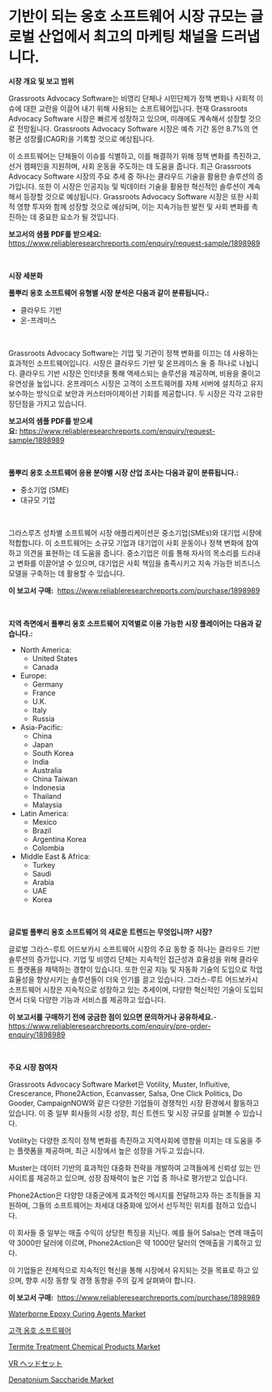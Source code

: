 <p><h1>기반이 되는 옹호 소프트웨어 시장 규모는 글로벌 산업에서 최고의 마케팅 채널을 드러냅니다.</h1></p><p><strong>시장 개요 및 보고 범위</strong></p>
<p><p>Grassroots Advocacy Software는 비영리 단체나 시민단체가 정책 변화나 사회적 이슈에 대한 교란을 이끌어 내기 위해 사용되는 소프트웨어입니다. 현재 Grassroots Advocacy Software 시장은 빠르게 성장하고 있으며, 미래에도 계속해서 성장할 것으로 전망됩니다. Grassroots Advocacy Software 시장은 예측 기간 동안 8.7%의 연평균 성장률(CAGR)을 기록할 것으로 예상됩니다.</p><p>이 소프트웨어는 단체들이 이슈를 식별하고, 이를 해결하기 위해 정책 변화를 촉진하고, 선거 캠페인을 지원하며, 사회 운동을 주도하는 데 도움을 줍니다. 최근 Grassroots Advocacy Software 시장의 주요 추세 중 하나는 클라우드 기술을 활용한 솔루션의 증가입니다. 또한 이 시장은 인공지능 및 빅데이터 기술을 활용한 혁신적인 솔루션이 계속해서 등장할 것으로 예상됩니다. Grassroots Advocacy Software 시장은 또한 사회적 영향 투자와 함께 성장할 것으로 예상되며, 이는 지속가능한 발전 및 사회 변화를 촉진하는 데 중요한 요소가 될 것입니다.</p></p>
<p><strong>보고서의 샘플 PDF를 받으세요:</strong> <a href="https://www.reliableresearchreports.com/enquiry/request-sample/1898989">https://www.reliableresearchreports.com/enquiry/request-sample/1898989</a></p>
<p>&nbsp;</p>
<p><strong>시장 세분화</strong></p>
<p><strong>풀뿌리 옹호 소프트웨어 유형별 시장 분석은 다음과 같이 분류됩니다.:</strong></p>
<p><ul><li>클라우드 기반</li><li>온-프레미스</li></ul></p>
<p>&nbsp;</p>
<p><p>Grassroots Advocacy Software는 기업 및 기관이 정책 변화를 이끄는 데 사용하는 효과적인 소프트웨어입니다. 시장은 클라우드 기반 및 온프레미스 둘 중 하나로 나뉩니다. 클라우드 기반 시장은 인터넷을 통해 액세스되는 솔루션을 제공하며, 비용을 줄이고 유연성을 높입니다. 온프레미스 시장은 고객이 소프트웨어를 자체 서버에 설치하고 유지보수하는 방식으로 보안과 커스터마이제이션 기회를 제공합니다. 두 시장은 각각 고유한 장단점을 가지고 있습니다.</p></p>
<p><strong>보고서의 샘플 PDF를 받으세요:</strong>&nbsp;<a href="https://www.reliableresearchreports.com/enquiry/request-sample/1898989">https://www.reliableresearchreports.com/enquiry/request-sample/1898989</a></p>
<p>&nbsp;</p>
<p><strong> 풀뿌리 옹호 소프트웨어 응용 분야별 시장 산업 조사는 다음과 같이 분류됩니다.:</strong></p>
<p><ul><li>중소기업 (SME)</li><li>대규모 기업</li></ul></p>
<p>&nbsp;</p>
<p><p>그라스루츠 성차별 소프트웨어 시장 애플리케이션은 중소기업(SMEs)와 대기업 시장에 적합합니다. 이 소프트웨어는 소규모 기업과 대기업이 사회 운동이나 정책 변화에 참여하고 의견을 표현하는 데 도움을 줍니다. 중소기업은 이를 통해 자사의 목소리를 드러내고 변화를 이끌어낼 수 있으며, 대기업은 사회 책임을 충족시키고 지속 가능한 비즈니스 모델을 구축하는 데 활용할 수 있습니다.</p></p>
<p><strong>이 보고서 구매:</strong>&nbsp; <a href="https://www.reliableresearchreports.com/purchase/1898989">https://www.reliableresearchreports.com/purchase/1898989</a></p>
<p>&nbsp;</p>
<p><strong>지역 측면에서 풀뿌리 옹호 소프트웨어 지역별로 이용 가능한 시장 플레이어는 다음과 같습니다.:</strong></p>
<p><ul>
    <li>
        North America:
        <ul>
            <li>United States</li>
            <li>Canada</li>
        </ul>
    </li>
    <li>
        Europe:
        <ul>
            <li>Germany</li>
            <li>France</li>
            <li>U.K.</li>
            <li>Italy</li>
            <li>Russia</li>
        </ul>
    </li>
    <li>
        Asia-Pacific:
        <ul>
            <li>China</li>
            <li>Japan</li>
            <li>South Korea</li>
            <li>India</li>
            <li>Australia</li>
            <li>China Taiwan</li>
            <li>Indonesia</li>
            <li>Thailand</li>
            <li>Malaysia</li>
        </ul>
    </li>
    <li>
        Latin America:
        <ul>
            <li>Mexico</li>
            <li>Brazil</li>
            <li>Argentina Korea</li>
            <li>Colombia</li>
        </ul>
    </li>
    <li>
        Middle East & Africa:
        <ul>
            <li>Turkey</li>
            <li>Saudi</li>
            <li>Arabia</li>
            <li>UAE</li>
            <li>Korea</li>
        </ul>
    </li>
    </ul></p>
<p>&nbsp;</p>
<p><strong>글로벌 풀뿌리 옹호 소프트웨어 의 새로운 트렌드는 무엇입니까? 시장?</strong></p>
<p><p>글로벌 그라스-루트 어드보카시 소프트웨어 시장의 주요 동향 중 하나는 클라우드 기반 솔루션의 증가입니다. 기업 및 비영리 단체는 지속적인 접근성과 효율성을 위해 클라우드 플랫폼을 채택하는 경향이 있습니다. 또한 인공 지능 및 자동화 기술의 도입으로 작업 효율성을 향상시키는 솔루션들이 더욱 인기를 끌고 있습니다. 그라스-루트 어드보카시 소프트웨어 시장은 지속적으로 성장하고 있는 추세이며, 다양한 혁신적인 기술이 도입되면서 더욱 다양한 기능과 서비스를 제공하고 있습니다.</p></p>
<p><strong>이 보고서를 구매하기 전에 궁금한 점이 있으면 문의하거나 공유하세요.</strong>- <a href="https://www.reliableresearchreports.com/enquiry/pre-order-enquiry/1898989">https://www.reliableresearchreports.com/enquiry/pre-order-enquiry/1898989</a></p>
<p>&nbsp;</p>
<p><strong>주요 시장 참여자</strong></p>
<p><p>Grassroots Advocacy Software Market은 Votility, Muster, Influitive, Crescerance, Phone2Action, Ecanvasser, Salsa, One Click Politics, Do Gooder, CampaignNOW와 같은 다양한 기업들이 경쟁적인 시장 환경에서 활동하고 있습니다. 이 중 일부 회사들의 시장 성장, 최신 트렌드 및 시장 규모를 살펴볼 수 있습니다.</p><p>Votility는 다양한 조직이 정책 변화를 촉진하고 지역사회에 영향을 미치는 데 도움을 주는 플랫폼을 제공하며, 최근 시장에서 높은 성장을 거두고 있습니다.</p><p>Muster는 데이터 기반의 효과적인 대중화 전략을 개발하여 고객들에게 신뢰성 있는 인사이트를 제공하고 있으며, 성장 잠재력이 높은 기업 중 하나로 평가받고 있습니다.</p><p>Phone2Action은 다양한 대중군에게 효과적인 메시지를 전달하고자 하는 조직들을 지원하며, 그들의 소프트웨어는 차세대 대중화에 있어서 선두적인 위치를 점하고 있습니다.</p><p>이 회사들 중 일부는 매출 수익이 상당한 특징을 지닌다. 예를 들어 Salsa는 연례 매출이 약 3000만 달러에 이르며, Phone2Action은 약 1000만 달러의 연매출을 기록하고 있다.</p><p>이 기업들은 전체적으로 지속적인 혁신을 통해 시장에서 유지되는 것을 목표로 하고 있으며, 향후 시장 동향 및 경쟁 동향을 주의 깊게 살펴봐야 합니다.</p></p>
<p><strong>이 보고서 구매:</strong>&nbsp;&nbsp;<a href="https://www.reliableresearchreports.com/purchase/1898989">https://www.reliableresearchreports.com/purchase/1898989</a></p>
<p><p><a href="https://issuu.com/reportprime-2/docs/waterborne-epoxy-curing-agents-market-size-2030.pp">Waterborne Epoxy Curing Agents Market</a></p><p><a href="https://github.com/vs10l4sfg5c/Market-Research-Report-List-1/blob/main/93426991451.md">고객 옹호 소프트웨어</a></p><p><a href="https://github.com/Krish2023na/Market-Research-Report-List-3/blob/main/termite-treatment-chemical-products-market.md">Termite Treatment Chemical Products Market</a></p><p><a href="https://github.com/cnnriuez22368/Market-Research-Report-List-1/blob/main/16782121789.md">VR ヘッドセット</a></p><p><a href="https://issuu.com/reportprime-2/docs/denatonium-saccharide-market-size-2030.pptx">Denatonium Saccharide Market</a></p></p>
